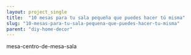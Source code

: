 ```yaml
---
layout: project_single
title:  "10 mesas para tu sala pequeña que puedes hacer tú misma"
slug: "10-mesas-para-tu-sala-pequena-que-puedes-hacer-tu-misma"
parent: "diy-home-decor"
---
```

mesa-centro-de-mesa-sala